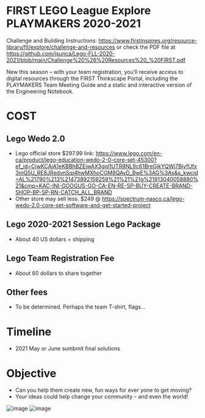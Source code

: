 # FIRST LEGO League Explore PLAYMAKERS 2020-2021 

Challenge and Building Instructions: https://www.firstinspires.org/resource-library/fll/explore/challenge-and-resources 
or 
check the PDF file at https://github.com/jsunca/Lego-FLL-2020-2021/blob/main/Challenge%20%26%20Resources%20_%20FIRST.pdf

New this season – with your team registration, you’ll receive access to digital resources through the FIRST Thinkscape Portal, including the PLAYMAKERS Team Meeting Guide and a static and interactive version of the Engineering Notebook.   

# COST
## Lego Wedo 2.0 
- Lego official store $297.99 link: https://www.lego.com/en-ca/product/lego-education-wedo-2-0-core-set-45300?ef_id=CjwKCAiA1eKBBhBZEiwAX3gql1UTR8NL9c61BreGjkYQWj7BjyfUfx3mQ5U_RE8JRedvnSqj4hwMXhoCGM8QAvD_BwE%3AG%3As&s_kwcid=AL%21790%213%21473892159259%21%21%21g%21913040058880%21&cmp=KAC-INI-GOOGUS-GO-CA-EN-RE-SP-BUY-CREATE-BRAND-SHOP-BP-SP-RN-CATCH_ALL_BRAND
- Other store may sell less. $249 @ https://spectrum-nasco.ca/lego-wedo-2.0-core-set-software-and-get-started-project

## Lego 2020-2021 Session Lego Package
- About 40 US dollars + shipping

## Lego Team Registration Fee
- About 60 dollars to share together

## Other fees 
- To be determined. Perhaps the team T-shirt, flags...

# Timeline
- 2021 May or June sumbmit final solutions

# Objective
- Can you help them create new, fun ways for ever yone to get moving? 
- Your ideas could help change your community – and even the world!

![image](https://user-images.githubusercontent.com/79726839/109363882-94e00b00-785b-11eb-84b4-8db97c5cd4fd.png)
![image](https://user-images.githubusercontent.com/79726839/109363912-af19e900-785b-11eb-8a56-c03e6579cfab.png)

